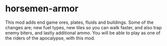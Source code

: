 # horsemen-armor

This mod adds end game ores, plates, fluids and buildings. 
Some of the changes are; new fuel types, new tiles so you can walk faster, and also trap enemy biters, and lastly additional ammo. 
You will be able to play as one of the riders of the apocalypse, with this mod. 